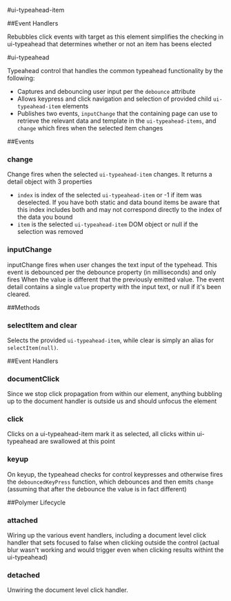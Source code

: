 
#ui-typeahead-item


##Event Handlers

Rebubbles click events with target as this element
simplifies the checking in ui-typeahead that determines whether or not
an item has beens elected








#ui-typeahead

Typeahead control that handles the common typeahead functionality by the following:

- Captures and debouncing user input per the `debounce` attribute
- Allows keypress and click navigation and selection of provided child `ui-typeahead-item` elements
- Publishes two events, `inputChange` that the containing page can use to retrieve the relevant data and template
  in the `ui-typeahead-items`, and `change` which fires when the selected item changes





##Events

### change

Change fires when the selected `ui-typeahead-item` changes.  It returns a detail object with 3 properties

- `index` is index of the selected `ui-typeahead-item` or -1 if item was deselected.  If you have both static and data 
  bound items be aware that this index includes both and may not correspond directly to the index of the data you bound
- `item` is the selected `ui-typeahead-item` DOM object or null if the selection was removed

### inputChange

inputChange fires when user changes the text input of the typehead.  This event is debounced per the debounce property (in milliseconds) and only fires
When the value is different that the previously emitted value.  The event detail contains a single `value` property with the input text, or null if it's been cleared.

##Methods

### selectItem and clear

Selects the provided `ui-typeahead-item`, while clear is simply an alias for `selectItem(null)`.














##Event Handlers




### documentClick 

Since we stop click propagation from within our element, anything
bubbling up to the document handler is outside us and should unfocus the element



### click

Clicks on a ui-typeahead-item mark it as selected, all clicks within ui-typeahead 
are swallowed at this point





### keyup

On keyup, the typeahead checks for control keypresses and otherwise fires the `debouncedKeyPress` 
function, which debounces and then emits `change` (assuming that after the debounce the value 
is in fact different) 




















##Polymer Lifecycle


### attached

Wiring up the various event handlers, including a document level click 
handler that sets focused to false when clicking outside the control (actual blur wasn't working
and would trigger even when clicking results withint the ui-typeahead)












### detached

Unwiring the document level click handler. 


